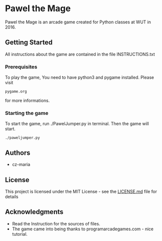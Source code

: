 # Pawel the Mage

Pawel the Mage is an arcade game created for Python classes at WUT in 2016.

## Getting Started

All instructions about the game are contained in the file INSTRUCTIONS.txt

### Prerequisites

To play the game, You need to have python3 and pygame installed. Please visit
```
pygame.org
```
for more informations.

### Starting the game

To start the game, run ./PawelJumper.py in terminal. Then the game will start.
```
./paweljumper.py
```

## Authors

* cz-maria

## License

This project is licensed under the MIT License - see the [LICENSE.md](LICENSE.md) file for details

## Acknowledgments

* Read the Instruction for the sources of files.
* The game came into being thanks to programarcadegames.com - nice tutorial.
